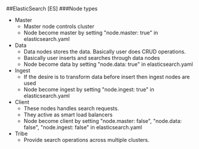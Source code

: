 ##ElasticSearch [ES]
###Node types
* Master
  * Master node controls cluster
  * Node become master by setting "node.master: true" in elasticsearch.yaml
* Data
  * Data nodes stores the data. Basically user does CRUD operations.
  * Basically user inserts and searches through data nodes  
  * Node become data by setting "node.data: true" in elasticsearch.yaml
* Ingest
  * If the desire is to transform data before insert then ingest nodes are used
  * Node become ingest by setting "node.ingest: true" in elasticsearch.yaml
* Client
  * These nodes handles search requests.
  * They active as smart load balancers
  * Node become client by setting "node.master: false", "node.data: false", "node.ingest: false" in elasticsearch.yaml
* Tribe
  * Provide search operations across multiple clusters.